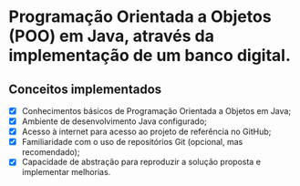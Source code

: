 # Programação Orientada a Objetos (POO) em Java, através da implementação de um banco digital.

## Conceitos implementados

- [x] Conhecimentos básicos de Programação Orientada a Objetos em Java;
- [x] Ambiente de desenvolvimento Java configurado;
- [x] Acesso à internet para acesso ao projeto de referência no GitHub;
- [x] Familiaridade com o uso de repositórios Git (opcional, mas recomendado);
- [x] Capacidade de abstração para reproduzir a solução proposta e implementar melhorias.
